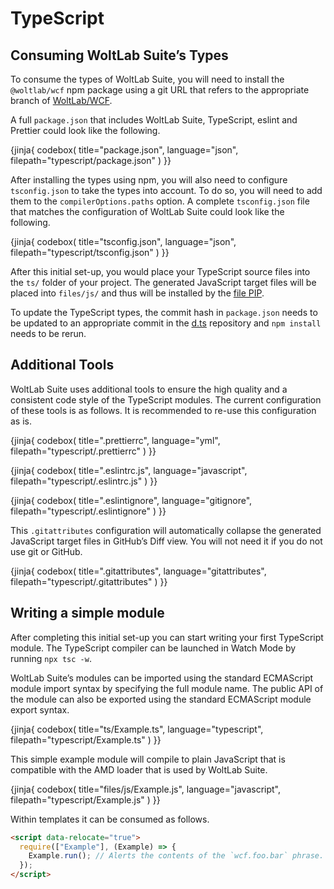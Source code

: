 # TypeScript

## Consuming WoltLab Suite’s Types

To consume the types of WoltLab Suite, you will need to install the `@woltlab/wcf` npm package using a git URL that refers to the appropriate branch of [WoltLab/WCF](https://github.com/WoltLab/WCF).

A full `package.json` that includes WoltLab Suite, TypeScript, eslint and Prettier could look like the following.

{jinja{ codebox(
  title="package.json",
  language="json",
  filepath="typescript/package.json"
) }}

After installing the types using npm, you will also need to configure `tsconfig.json` to take the types into account.
To do so, you will need to add them to the `compilerOptions.paths` option.
A complete `tsconfig.json` file that matches the configuration of WoltLab Suite could look like the following.

{jinja{ codebox(
  title="tsconfig.json",
  language="json",
  filepath="typescript/tsconfig.json"
) }}

After this initial set-up, you would place your TypeScript source files into the `ts/` folder of your project.
The generated JavaScript target files will be placed into `files/js/` and thus will be installed by the [file PIP](../package/pip/file.md).

To update the TypeScript types, the commit hash in `package.json` needs to be updated to an appropriate commit in the [d.ts](https://github.com/WoltLab/d.ts) repository and `npm install` needs to be rerun.

## Additional Tools

WoltLab Suite uses additional tools to ensure the high quality and a consistent code style of the TypeScript modules.
The current configuration of these tools is as follows.
It is recommended to re-use this configuration as is.

{jinja{ codebox(
  title=".prettierrc",
  language="yml",
  filepath="typescript/.prettierrc"
) }}

{jinja{ codebox(
  title=".eslintrc.js",
  language="javascript",
  filepath="typescript/.eslintrc.js"
) }}

{jinja{ codebox(
  title=".eslintignore",
  language="gitignore",
  filepath="typescript/.eslintignore"
) }}

This `.gitattributes` configuration will automatically collapse the generated JavaScript target files in GitHub’s Diff view.
You will not need it if you do not use git or GitHub.

{jinja{ codebox(
  title=".gitattributes",
  language="gitattributes",
  filepath="typescript/.gitattributes"
) }}

## Writing a simple module

After completing this initial set-up you can start writing your first TypeScript module.
The TypeScript compiler can be launched in Watch Mode by running `npx tsc -w`.

WoltLab Suite’s modules can be imported using the standard ECMAScript module import syntax by specifying the full module name.
The public API of the module can also be exported using the standard ECMAScript module export syntax.

{jinja{ codebox(
  title="ts/Example.ts",
  language="typescript",
  filepath="typescript/Example.ts"
) }}

This simple example module will compile to plain JavaScript that is compatible with the AMD loader that is used by WoltLab Suite.

{jinja{ codebox(
  title="files/js/Example.js",
  language="javascript",
  filepath="typescript/Example.js"
) }}

Within templates it can be consumed as follows.

```html
<script data-relocate="true">
  require(["Example"], (Example) => {
    Example.run(); // Alerts the contents of the `wcf.foo.bar` phrase.
  });
</script>
```
